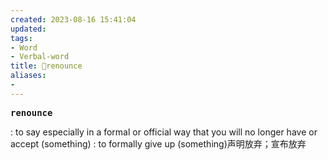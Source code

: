 ```yaml
---
created: 2023-08-16 15:41:04
updated: 
tags: 
- Word
- Verbal-word
title: 🚩renounce
aliases:
- 
---
```


<pre><strong>renounce</strong></pre>
 
: to say especially in a formal or official way that you will no longer have or accept (something) : to formally give up (something)声明放弃；宣布放弃